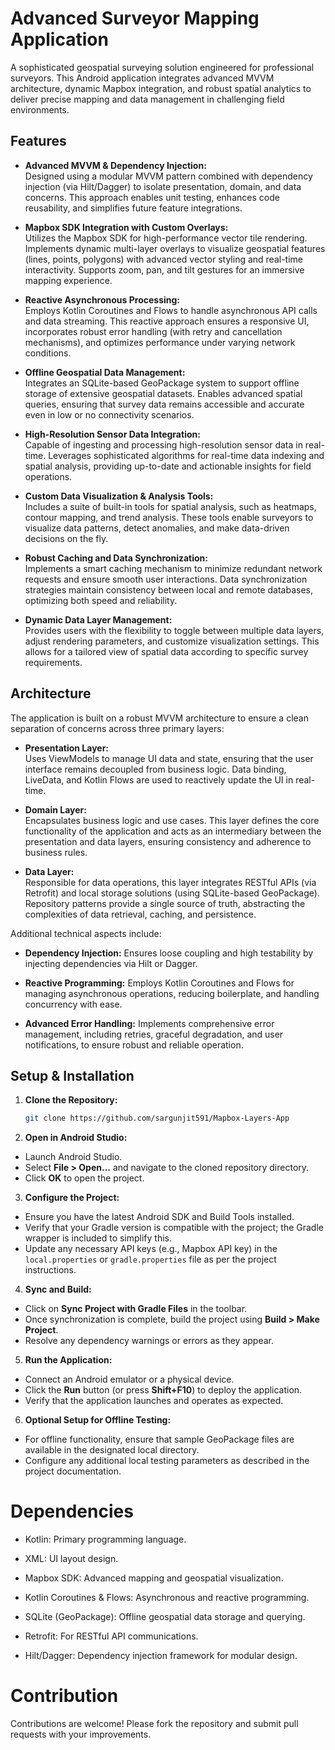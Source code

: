 # Advanced Surveyor Mapping Application

A sophisticated geospatial surveying solution engineered for professional surveyors. This Android application integrates advanced MVVM architecture, dynamic Mapbox integration, and robust spatial analytics to deliver precise mapping and data management in challenging field environments.

## Features

- **Advanced MVVM & Dependency Injection:**  
  Designed using a modular MVVM pattern combined with dependency injection (via Hilt/Dagger) to isolate presentation, domain, and data concerns. This approach enables unit testing, enhances code reusability, and simplifies future feature integrations.

- **Mapbox SDK Integration with Custom Overlays:**  
  Utilizes the Mapbox SDK for high-performance vector tile rendering. Implements dynamic multi-layer overlays to visualize geospatial features (lines, points, polygons) with advanced vector styling and real-time interactivity. Supports zoom, pan, and tilt gestures for an immersive mapping experience.

- **Reactive Asynchronous Processing:**  
  Employs Kotlin Coroutines and Flows to handle asynchronous API calls and data streaming. This reactive approach ensures a responsive UI, incorporates robust error handling (with retry and cancellation mechanisms), and optimizes performance under varying network conditions.

- **Offline Geospatial Data Management:**  
  Integrates an SQLite-based GeoPackage system to support offline storage of extensive geospatial datasets. Enables advanced spatial queries, ensuring that survey data remains accessible and accurate even in low or no connectivity scenarios.

- **High-Resolution Sensor Data Integration:**  
  Capable of ingesting and processing high-resolution sensor data in real-time. Leverages sophisticated algorithms for real-time data indexing and spatial analysis, providing up-to-date and actionable insights for field operations.

- **Custom Data Visualization & Analysis Tools:**  
  Includes a suite of built-in tools for spatial analysis, such as heatmaps, contour mapping, and trend analysis. These tools enable surveyors to visualize data patterns, detect anomalies, and make data-driven decisions on the fly.

- **Robust Caching and Data Synchronization:**  
  Implements a smart caching mechanism to minimize redundant network requests and ensure smooth user interactions. Data synchronization strategies maintain consistency between local and remote databases, optimizing both speed and reliability.

- **Dynamic Data Layer Management:**  
  Provides users with the flexibility to toggle between multiple data layers, adjust rendering parameters, and customize visualization settings. This allows for a tailored view of spatial data according to specific survey requirements.

## Architecture

The application is built on a robust MVVM architecture to ensure a clean separation of concerns across three primary layers:

- **Presentation Layer:**  
  Uses ViewModels to manage UI data and state, ensuring that the user interface remains decoupled from business logic. Data binding, LiveData, and Kotlin Flows are used to reactively update the UI in real-time.

- **Domain Layer:**  
  Encapsulates business logic and use cases. This layer defines the core functionality of the application and acts as an intermediary between the presentation and data layers, ensuring consistency and adherence to business rules.

- **Data Layer:**  
  Responsible for data operations, this layer integrates RESTful APIs (via Retrofit) and local storage solutions (using SQLite-based GeoPackage). Repository patterns provide a single source of truth, abstracting the complexities of data retrieval, caching, and persistence.

Additional technical aspects include:
- **Dependency Injection:** Ensures loose coupling and high testability by injecting dependencies via Hilt or Dagger.
  
- **Reactive Programming:** Employs Kotlin Coroutines and Flows for managing asynchronous operations, reducing boilerplate, and handling concurrency with ease.
  
- **Advanced Error Handling:** Implements comprehensive error management, including retries, graceful degradation, and user notifications, to ensure robust and reliable operation.

## Setup & Installation

1. **Clone the Repository:**
   ```bash
   git clone https://github.com/sargunjit591/Mapbox-Layers-App
   
2. **Open in Android Studio:**

- Launch Android Studio.
- Select **File > Open...** and navigate to the cloned repository directory.
- Click **OK** to open the project.

3. **Configure the Project:**

- Ensure you have the latest Android SDK and Build Tools installed.
- Verify that your Gradle version is compatible with the project; the Gradle wrapper is included to simplify this.
- Update any necessary API keys (e.g., Mapbox API key) in the `local.properties` or `gradle.properties` file as per the project instructions.

4. **Sync and Build:**

- Click on **Sync Project with Gradle Files** in the toolbar.
- Once synchronization is complete, build the project using **Build > Make Project**.
- Resolve any dependency warnings or errors as they appear.

5. **Run the Application:**

- Connect an Android emulator or a physical device.
- Click the **Run** button (or press **Shift+F10**) to deploy the application.
- Verify that the application launches and operates as expected.

6. **Optional Setup for Offline Testing:**

- For offline functionality, ensure that sample GeoPackage files are available in the designated local directory.
- Configure any additional local testing parameters as described in the project documentation.

# Dependencies

- Kotlin: Primary programming language.

- XML: UI layout design.

- Mapbox SDK: Advanced mapping and geospatial visualization.

- Kotlin Coroutines & Flows: Asynchronous and reactive programming.

- SQLite (GeoPackage): Offline geospatial data storage and querying.

- Retrofit: For RESTful API communications.

- Hilt/Dagger: Dependency injection framework for modular design.

# Contribution

Contributions are welcome! Please fork the repository and submit pull requests with your improvements.
